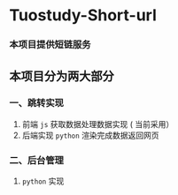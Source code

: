 # Tuostudy-Short-url

### 本项目提供短链服务

## 本项目分为两大部分

### 一、跳转实现

1. 前端 `js` 获取数据处理数据实现 ( 当前采用）
2. 后端实现 `python` 渲染完成数据返回网页

### 二、后台管理

1. `python` 实现

